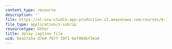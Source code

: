 ```yaml
---
content_type: resource
description: ''
file: https://ol-ocw-studio-app-production.s3.amazonaws.com/courses/8-333-statistical-mechanics-i-statistical-mechanics-of-particles-fall-2013/bea27a5ad7e0f67f38f10af968bf3ead_6gMgNriK1Nk.srt
file_type: application/x-subrip
resourcetype: Other
title: 3play caption file
uid: bea27a5a-d7e0-f67f-38f1-0af968bf3ead
---
```

